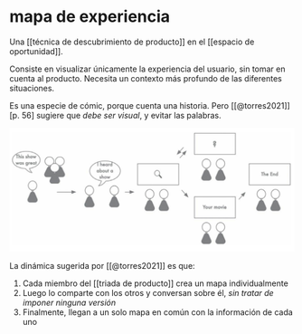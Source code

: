 # mapa de experiencia
Una [[técnica de descubrimiento de producto]] en el [[espacio de oportunidad]].

Consiste en visualizar únicamente la experiencia del usuario, sin tomar en cuenta al producto. Necesita un contexto más profundo de las diferentes situaciones.

Es una especie de cómic, porque cuenta una historia. Pero [[@torres2021]] [p. 56] sugiere que *debe ser visual*, y evitar las palabras.

![Mapa de experiencia de la pregunta ¿Cómo se entretienen los clientes con videos?](mapa-de-experiencia-ejemplo.png)

La dinámica sugerida por [[@torres2021]] es que:

1. Cada miembro del [[triada de producto]] crea un mapa individualmente
2. Luego lo comparte con los otros y conversan sobre él, *sin tratar de imponer ninguna versión*
3. Finalmente, llegan a un solo mapa en común con la información de cada uno
